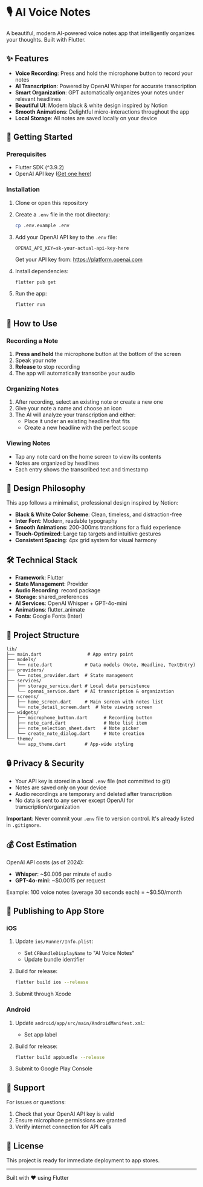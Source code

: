 # 🎙️ AI Voice Notes

A beautiful, modern AI-powered voice notes app that intelligently organizes your thoughts. Built with Flutter.

## ✨ Features

- **Voice Recording**: Press and hold the microphone button to record your notes
- **AI Transcription**: Powered by OpenAI Whisper for accurate transcription
- **Smart Organization**: GPT automatically organizes your notes under relevant headlines
- **Beautiful UI**: Modern black & white design inspired by Notion
- **Smooth Animations**: Delightful micro-interactions throughout the app
- **Local Storage**: All notes are saved locally on your device

## 🚀 Getting Started

### Prerequisites

- Flutter SDK (^3.9.2)
- OpenAI API key ([Get one here](https://platform.openai.com))

### Installation

1. Clone or open this repository

2. Create a `.env` file in the root directory:
   ```bash
   cp .env.example .env
   ```

3. Add your OpenAI API key to the `.env` file:
   ```
   OPENAI_API_KEY=sk-your-actual-api-key-here
   ```
   Get your API key from: https://platform.openai.com

4. Install dependencies:
   ```bash
   flutter pub get
   ```

5. Run the app:
   ```bash
   flutter run
   ```

## 📱 How to Use

### Recording a Note

1. **Press and hold** the microphone button at the bottom of the screen
2. Speak your note
3. **Release** to stop recording
4. The app will automatically transcribe your audio

### Organizing Notes

1. After recording, select an existing note or create a new one
2. Give your note a name and choose an icon
3. The AI will analyze your transcription and either:
   - Place it under an existing headline that fits
   - Create a new headline with the perfect scope

### Viewing Notes

- Tap any note card on the home screen to view its contents
- Notes are organized by headlines
- Each entry shows the transcribed text and timestamp

## 🎨 Design Philosophy

This app follows a minimalist, professional design inspired by Notion:

- **Black & White Color Scheme**: Clean, timeless, and distraction-free
- **Inter Font**: Modern, readable typography
- **Smooth Animations**: 200-300ms transitions for a fluid experience
- **Touch-Optimized**: Large tap targets and intuitive gestures
- **Consistent Spacing**: 4px grid system for visual harmony

## 🛠️ Technical Stack

- **Framework**: Flutter
- **State Management**: Provider
- **Audio Recording**: record package
- **Storage**: shared_preferences
- **AI Services**: OpenAI Whisper + GPT-4o-mini
- **Animations**: flutter_animate
- **Fonts**: Google Fonts (Inter)

## 📂 Project Structure

```
lib/
├── main.dart                 # App entry point
├── models/
│   └── note.dart            # Data models (Note, Headline, TextEntry)
├── providers/
│   └── notes_provider.dart  # State management
├── services/
│   ├── storage_service.dart # Local data persistence
│   └── openai_service.dart  # AI transcription & organization
├── screens/
│   ├── home_screen.dart     # Main screen with notes list
│   └── note_detail_screen.dart  # Note viewing screen
├── widgets/
│   ├── microphone_button.dart      # Recording button
│   ├── note_card.dart              # Note list item
│   ├── note_selection_sheet.dart   # Note picker
│   └── create_note_dialog.dart     # Note creation
└── theme/
    └── app_theme.dart       # App-wide styling
```

## 🔒 Privacy & Security

- Your API key is stored in a local `.env` file (not committed to git)
- Notes are saved only on your device
- Audio recordings are temporary and deleted after transcription
- No data is sent to any server except OpenAI for transcription/organization

**Important**: Never commit your `.env` file to version control. It's already listed in `.gitignore`.

## 💰 Cost Estimation

OpenAI API costs (as of 2024):
- **Whisper**: ~$0.006 per minute of audio
- **GPT-4o-mini**: ~$0.0015 per request

Example: 100 voice notes (average 30 seconds each) = ~$0.50/month

## 🚀 Publishing to App Store

### iOS

1. Update `ios/Runner/Info.plist`:
   - Set `CFBundleDisplayName` to "AI Voice Notes"
   - Update bundle identifier

2. Build for release:
   ```bash
   flutter build ios --release
   ```

3. Submit through Xcode

### Android

1. Update `android/app/src/main/AndroidManifest.xml`:
   - Set app label

2. Build for release:
   ```bash
   flutter build appbundle --release
   ```

3. Submit to Google Play Console

## 🤝 Support

For issues or questions:
1. Check that your OpenAI API key is valid
2. Ensure microphone permissions are granted
3. Verify internet connection for API calls

## 📄 License

This project is ready for immediate deployment to app stores.

---

Built with ❤️ using Flutter
